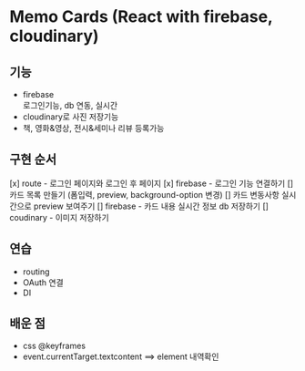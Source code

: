 # Memo Cards (React with firebase, cloudinary)

## 기능

- firebase  
  로그인기능, db 연동, 실시간
- cloudinary로 사진 저장기능
- 책, 영화&영상, 전시&세미나 리뷰 등록가능

## 구현 순서

[x] route - 로그인 페이지와 로그인 후 페이지
[x] firebase - 로그인 기능 연결하기
[] 카드 목록 만들기 (폼입력, preview, background-option 변경)
[] 카드 변동사항 실시간으로 preview 보여주기
[] firebase - 카드 내용 실시간 정보 db 저장하기
[] coudinary - 이미지 저장하기

## 연습

- routing
- OAuth 연결
- DI

## 배운 점

- css @keyframes
- event.currentTarget.textcontent ==> element 내역확인
